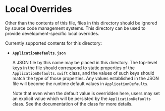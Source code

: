 # Local Overrides

Other than the contents of this file, files in this directory should be
ignored by source code management systems. This directory can be used
to provide development-specific local overrides.

Currently supported contents for this directory:

* **`ApplicationDefaults.json`**

  A JSON file by this name may be placed in this directory. The top-level
  keys in the file should correspond to static properties of the
  `ApplicationDefaults.swift` class, and the values of such keys should match
  the type of those properties. Any values established in the JSON file
  will become the runtime default values in `ApplicationDefaults`.

  Note that even when the default value is overridden here, users may set an
  explicit value which will be persisted by the `ApplicationDefaults` class.
  See the documentation of the class for more details.

